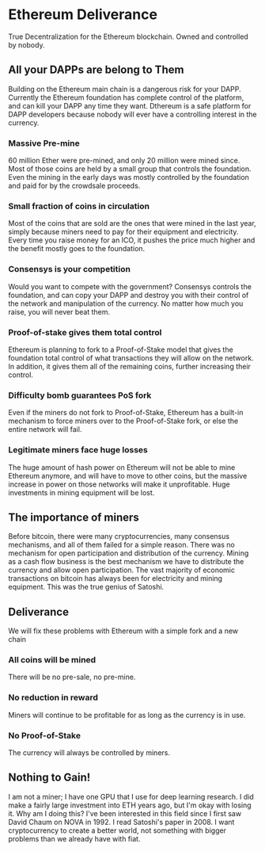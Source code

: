 # Ethereum Deliverance
True Decentralization for the Ethereum blockchain. Owned and controlled by nobody.

## All your DAPPs are belong to Them
Building on the Ethereum main chain is a dangerous risk for your DAPP. Currently the Ethereum foundation has complete control of the platform, and can kill your DAPP any time they want. Dthereum is a safe platform for DAPP developers because nobody will ever have a controlling interest in the currency.

### Massive Pre-mine
60 million Ether were pre-mined, and only 20 million were mined since. Most of those coins are held by a small group that controls the foundation. Even the mining in the early days was mostly controlled by the foundation and paid for by the crowdsale proceeds.

### Small fraction of coins in circulation
Most of the coins that are sold are the ones that were mined in the last year, simply because miners need to pay for their equipment and electricity. Every time you raise money for an ICO, it pushes the price much higher and the benefit mostly goes to the foundation.

### Consensys is your competition
Would you want to compete with the government? Consensys controls the foundation, and can copy your DAPP and destroy you with their control of the network and manipulation of the currency. No matter how much you raise, you will never beat them.

### Proof-of-stake gives them total control
Ethereum is planning to fork to a Proof-of-Stake model that gives the foundation total control of what transactions they will allow on the network. In addition, it gives them all of the remaining coins, further increasing their control.

### Difficulty bomb guarantees PoS fork
Even if the miners do not fork to Proof-of-Stake, Ethereum has a built-in mechanism to force miners over to the Proof-of-Stake fork, or else the entire network will fail.

### Legitimate miners face huge losses
The huge amount of hash power on Ethereum will not be able to mine Ethereum anymore, and will have to move to other coins, but the massive increase in power on those networks will make it unprofitable. Huge investments in mining equipment will be lost.

## The importance of miners
Before bitcoin, there were many cryptocurrencies, many consensus mechanisms, and all of them failed for a simple reason. There was no mechanism for open participation and distribution of the currency. Mining as a cash flow business is the best mechanism we have to distribute the currency and allow open participation. The vast majority of economic transactions on bitcoin has always been for electricity and mining equipment. This was the true genius of Satoshi. 

## Deliverance
We will fix these problems with Ethereum with a simple fork and a new chain

### All coins will be mined
There will be no pre-sale, no pre-mine.

### No reduction in reward
Miners will continue to be profitable for as long as the currency is in use.

### No Proof-of-Stake
The currency will always be controlled by miners. 

## Nothing to Gain!
I am not a miner; I have one GPU that I use for deep learning research. I did make a fairly large investment into ETH years ago, but I'm okay with losing it. Why am I doing this? I've been interested in this field since I first saw David Chaum on NOVA in 1992. I read Satoshi's paper in 2008. I want cryptocurrency to create a better world, not something with bigger problems than we already have with fiat.
